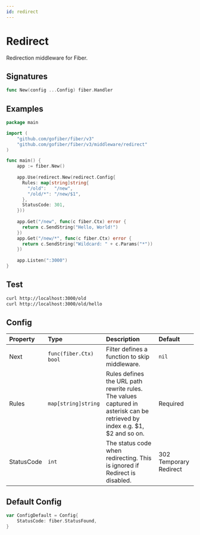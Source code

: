 ```yaml
---
id: redirect
---
```


# Redirect

Redirection middleware for Fiber.

## Signatures

```go
func New(config ...Config) fiber.Handler
```

## Examples

```go
package main

import (
    "github.com/gofiber/fiber/v3"
    "github.com/gofiber/fiber/v3/middleware/redirect"
)

func main() {
    app := fiber.New()
    
    app.Use(redirect.New(redirect.Config{
      Rules: map[string]string{
        "/old":   "/new",
        "/old/*": "/new/$1",
      },
      StatusCode: 301,
    }))
    
    app.Get("/new", func(c fiber.Ctx) error {
      return c.SendString("Hello, World!")
    })
    app.Get("/new/*", func(c fiber.Ctx) error {
      return c.SendString("Wildcard: " + c.Params("*"))
    })
    
    app.Listen(":3000")
}
```

## Test

```bash
curl http://localhost:3000/old
curl http://localhost:3000/old/hello
```

## Config

| Property   | Type                    | Description                                                                                                                | Default                |
|:-----------|:------------------------|:---------------------------------------------------------------------------------------------------------------------------|:-----------------------|
| Next       | `func(fiber.Ctx) bool` | Filter defines a function to skip middleware.                                                                              | `nil`                  |
| Rules      | `map[string]string`     | Rules defines the URL path rewrite rules. The values captured in asterisk can be retrieved by index e.g. $1, $2 and so on. | Required               |
| StatusCode | `int`                   | The status code when redirecting. This is ignored if Redirect is disabled.                                                 | 302 Temporary Redirect |

## Default Config

```go
var ConfigDefault = Config{
    StatusCode: fiber.StatusFound,
}
```
